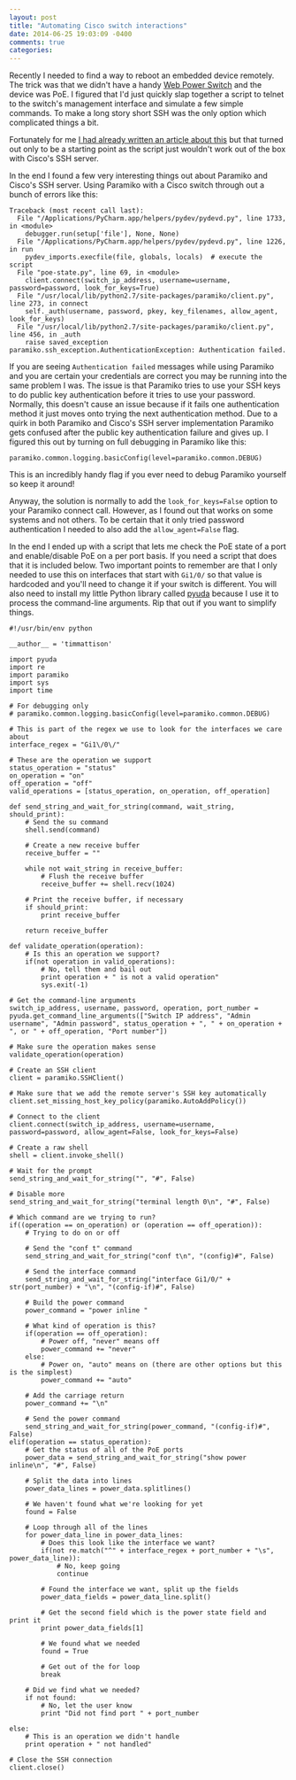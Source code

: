 ```yaml
---
layout: post
title: "Automating Cisco switch interactions"
date: 2014-06-25 19:03:09 -0400
comments: true
categories: 
---
```


Recently I needed to find a way to reboot an embedded device remotely.  The trick was that we didn't have a handy [Web Power Switch](http://www.digital-loggers.com/lpc.html) and the device was PoE.  I figured that I'd just quickly slap together a script to telnet to the switch's management interface and simulate a few simple commands.  To make a long story short SSH was the only option which complicated things a bit.

Fortunately for me [I had already written an article about this](http://blog.timmattison.com/archives/2014/02/13/how-to-execute-a-command-on-a-remote-server-that-requires-you-to-su-or-sudo/) but that turned out only to be a starting point as the script just wouldn't work out of the box with Cisco's SSH server.

In the end I found a few very interesting things out about Paramiko and Cisco's SSH server.  Using Paramiko with a Cisco switch through out a bunch of errors like this:

```
Traceback (most recent call last):
  File "/Applications/PyCharm.app/helpers/pydev/pydevd.py", line 1733, in <module>
    debugger.run(setup['file'], None, None)
  File "/Applications/PyCharm.app/helpers/pydev/pydevd.py", line 1226, in run
    pydev_imports.execfile(file, globals, locals)  # execute the script
  File "poe-state.py", line 69, in <module>
    client.connect(switch_ip_address, username=username, password=password, look_for_keys=True)
  File "/usr/local/lib/python2.7/site-packages/paramiko/client.py", line 273, in connect
    self._auth(username, password, pkey, key_filenames, allow_agent, look_for_keys)
  File "/usr/local/lib/python2.7/site-packages/paramiko/client.py", line 456, in _auth
    raise saved_exception
paramiko.ssh_exception.AuthenticationException: Authentication failed.
```

If you are seeing `Authentication failed` messages while using Paramiko and you are certain your credentials are correct you may be running into the same problem I was.  The issue is that Paramiko tries to use your SSH keys to do public key authentication before it tries to use your password.  Normally, this doesn't cause an issue because if it fails one authentication method it just moves onto trying the next authentication method.  Due to a quirk in both Paramiko and Cisco's SSH server implementation Paramiko gets confused after the public key authentication failure and gives up.  I figured this out by turning on full debugging in Paramiko like this:

```
paramiko.common.logging.basicConfig(level=paramiko.common.DEBUG)
```

This is an incredibly handy flag if you ever need to debug Paramiko yourself so keep it around!

Anyway, the solution is normally to add the `look_for_keys=False` option to your Paramiko connect call.  However, as I found out that works on some systems and not others.  To be certain that it only tried password authentication I needed to also add the `allow_agent=False` flag.

In the end I ended up with a script that lets me check the PoE state of a port and enable/disable PoE on a per port basis.  If you need a script that does that it is included below.  Two important points to remember are that I only needed to use this on interfaces that start with `Gi1/0/` so that value is hardcoded and you'll need to change it if your switch is different.  You will also need to install my little Python library called [pyuda](https://pypi.python.org/pypi/pyuda/0.1dev) because I use it to process the command-line arguments.  Rip that out if you want to simplify things.

```
#!/usr/bin/env python

__author__ = 'timmattison'

import pyuda
import re
import paramiko
import sys
import time

# For debugging only
# paramiko.common.logging.basicConfig(level=paramiko.common.DEBUG)

# This is part of the regex we use to look for the interfaces we care about
interface_regex = "Gi1\/0\/"

# These are the operation we support
status_operation = "status"
on_operation = "on"
off_operation = "off"
valid_operations = [status_operation, on_operation, off_operation]

def send_string_and_wait_for_string(command, wait_string, should_print):
    # Send the su command
    shell.send(command)

    # Create a new receive buffer
    receive_buffer = ""

    while not wait_string in receive_buffer:
        # Flush the receive buffer
        receive_buffer += shell.recv(1024)

    # Print the receive buffer, if necessary
    if should_print:
        print receive_buffer

    return receive_buffer

def validate_operation(operation):
    # Is this an operation we support?
    if(not operation in valid_operations):
        # No, tell them and bail out
        print operation + " is not a valid operation"
        sys.exit(-1)

# Get the command-line arguments
switch_ip_address, username, password, operation, port_number = pyuda.get_command_line_arguments(["Switch IP address", "Admin username", "Admin password", status_operation + ", " + on_operation + ", or " + off_operation, "Port number"])

# Make sure the operation makes sense
validate_operation(operation)

# Create an SSH client
client = paramiko.SSHClient()

# Make sure that we add the remote server's SSH key automatically
client.set_missing_host_key_policy(paramiko.AutoAddPolicy())

# Connect to the client
client.connect(switch_ip_address, username=username, password=password, allow_agent=False, look_for_keys=False)

# Create a raw shell
shell = client.invoke_shell()

# Wait for the prompt
send_string_and_wait_for_string("", "#", False)

# Disable more
send_string_and_wait_for_string("terminal length 0\n", "#", False)

# Which command are we trying to run?
if((operation == on_operation) or (operation == off_operation)):
    # Trying to do on or off

    # Send the "conf t" command
    send_string_and_wait_for_string("conf t\n", "(config)#", False)

    # Send the interface command
    send_string_and_wait_for_string("interface Gi1/0/" + str(port_number) + "\n", "(config-if)#", False)

    # Build the power command
    power_command = "power inline "

    # What kind of operation is this?
    if(operation == off_operation):
        # Power off, "never" means off
        power_command += "never"
    else:
        # Power on, "auto" means on (there are other options but this is the simplest)
        power_command += "auto"

    # Add the carriage return
    power_command += "\n"

    # Send the power command
    send_string_and_wait_for_string(power_command, "(config-if)#", False)
elif(operation == status_operation):
    # Get the status of all of the PoE ports
    power_data = send_string_and_wait_for_string("show power inline\n", "#", False)

    # Split the data into lines
    power_data_lines = power_data.splitlines()

    # We haven't found what we're looking for yet
    found = False

    # Loop through all of the lines
    for power_data_line in power_data_lines:
        # Does this look like the interface we want?
        if(not re.match("^" + interface_regex + port_number + "\s", power_data_line)):
            # No, keep going
            continue

        # Found the interface we want, split up the fields
        power_data_fields = power_data_line.split()

        # Get the second field which is the power state field and print it
        print power_data_fields[1]

        # We found what we needed
        found = True

        # Get out of the for loop
        break

    # Did we find what we needed?
    if not found:
        # No, let the user know
        print "Did not find port " + port_number

else:
    # This is an operation we didn't handle
    print operation + " not handled"

# Close the SSH connection
client.close()
```